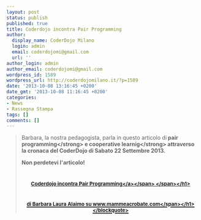 ```yaml
---
layout: post
status: publish
published: true
title: Coderdojo incontra Pair Programming
author:
  display_name: CoderDojo Milano
  login: admin
  email: coderdojomi@gmail.com
  url: ''
author_login: admin
author_email: coderdojomi@gmail.com
wordpress_id: 1589
wordpress_url: http://coderdojomilano.it/?p=1589
date: '2013-10-08 13:16:45 +0200'
date_gmt: '2013-10-08 11:16:45 +0200'
categories:
- News
- Rassegna Stampa
tags: []
comments: []
---
```

<blockquote>Barbara, la nostra pedagogista, parla in questo articolo di<strong> pair programming<&#47;strong> e <strong>cooperative learnig<&#47;strong> attraverso la cronaca del CoderDojo di Sabato 22 Settembre 2013.</p>
<p>Non perdetevi l'articolo!</p>
<h1 style="text-align: center;"><span style="font-size: small;"><span style="text-decoration: underline;"><a href="http:&#47;&#47;www.mammeacrobate.com&#47;bambini&#47;giochi-e-tempo-libero&#47;1435-coderdojo-incontra-pair-programming.html" target="_blank">Coderdojo incontra Pair Programming<&#47;a><&#47;span>&nbsp;<&#47;span><&#47;h1></p>
<h1 style="text-align: center;"><span style="font-size: small;">di&nbsp;Barbara Laura Alaimo su&nbsp;www.mammeacrobate.com<&#47;span><&#47;h1><br />
<&#47;blockquote></p>
